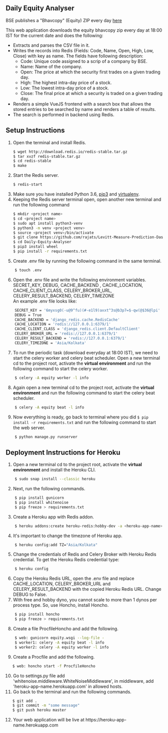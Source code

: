 ## Daily Equity Analyser
BSE publishes a "Bhavcopy" (Equity) ZIP every day  [here](https://www.bseindia.com/markets/MarketInfo/BhavCopy.aspx)

This web application downloads the equity bhavcopy zip every day at 18:00 IST for the current date and does the following:  
* Extracts and parses the CSV file in it.  
* Writes the records into Redis (Fields: Code, Name, Open, High, Low, Close) with key as name.  The fields have following description:
	* Code:  Unique code assigned to a scrip of a company by BSE.
	* Name: Name of the company.
	* Open: The price at which the security first trades on a given trading day.
	* High: The highest intra-day price of a stock.
	* Low: The lowest intra-day price of a stock.
	* Close: The final price at which a security is traded on a given trading day.
* Renders a simple VueJS frontend with a search box that allows the stored entries to be searched by name and renders a table of results.  
* The search is performed in backend using Redis.

## Setup Instructions
1. Open the terminal and install Redis.
     ```bash
     $ wget http://download.redis.io/redis-stable.tar.gz
     $ tar xvzf redis-stable.tar.gz
     $ cd redis-stable
     $ make
     ```
2. Start the Redis server.
     ```bash
	$ redis-start
	```
3. Make sure you have installed Python 3.6, [pip3](https://pip.pypa.io/en/latest/) and [virtualenv](http://www.virtualenv.org/en/latest/).
4. Keeping the Redis server terminal open, open another new terminal and run the following command
     ```bash
	$ mkdir <project name>
	$ cd <project name>
	$ sudo apt install python3-venv
	$ python3 -m venv <project venv>
	$ source <project venv>/bin/activate
	$ git clone https://github.com/rajats/Levitt-Measure-Prediction-Dashboard.git
	$ cd Daily-Equity-Analyser
	$ pip3 install wheel
	$ pip install -r requirements.txt
     ```
 5. Create .env file by running the following command in the same terminal.
 ```bash
	 $ touch .env
   ```
 6. Open the .env file and write the following environment variables. 
SECRET_KEY, DEBUG, CACHE_BACKEND , CACHE_LOCATION, CACHE_CLIENT_CLASS, CELERY_BROKER_URL, CELERY_RESULT_BACKEND, CELERY_TIMEZONE   
An example .env file looks like:
 ```bash
	 SECRET_KEY = '6myxsg0(-u@9^fu)(#-e1l9)axxt^3s@b3p7=$-qw(@$36@lpi'
	 DEBUG = True
	 CACHE_BACKEND = 'django_redis.cache.RedisCache'
	 CACHE_LOCATION = 'redis://127.0.0.1:6379/1'
	 CACHE_CLIENT_CLASS = 'django_redis.client.DefaultClient'
	 CELERY_BROKER_URL = 'redis://127.0.0.1:6379/1'
	 CELERY_RESULT_BACKEND = 'redis://127.0.0.1:6379/1'
	 CELERY_TIMEZONE = 'Asia/Kolkata'
   ``` 
 7. To run the periodic task (download everyday at 18:00 IST), we need to start the celery worker and celery beat scheduler. Open a new terminal cd to the project root, activate the **virtual environment** and run the following command to start the celery worker.
 ```bash
	 $ celery -A equity worker -l info
   ```
8. Again open a new terminal cd to the project root, activate the **virtual environment** and run the following command to start the celery beat scheduler.
 ```bash
	 $ celery -A equity beat -l info
   ```
9. Now everything is ready, go back to terminal  where you did ```$ pip install -r requirements.txt``` and run the following command to start the web server.
 ```bash
	 $ python manage.py runserver
   ```

## Deployment Instructions for Heroku
1. Open a new terminal cd to the project root, activate the **virtual environment** and install the Heroku CLI.
 ```bash
	 $ sudo snap install --classic heroku
```
2. Next, run the following commands.
 ```bash
	 $ pip install gunicorn
	 $ pip install whitenoise
	 $ pip freeze > requirements.txt
   ```
 3. Create a Heroku app with Redis addon.
 ```bash
	 $ heroku addons:create heroku-redis:hobby-dev -a <heroku-app-name>
   ```
 4. It's important to change the timezone of Heroku app.
 ```bash
	 $ heroku config:add TZ="Asia/Kolkata"
```
 5. Change the credentials of Redis and Celery Broker with Heroku Redis credential.  To get the Heroku Redis credential type:
 ```bash
	 $ heroku config
```
6. Copy the Heroku Redis URL, open the .env file and replace CACHE_LOCATION, CELERY_BROKER_URL and CELERY_RESULT_BACKEND with the copied Heroku Redis URL. Change DEBUG to False.
7. With free and hobby dyno, you cannot scale to more than 1 dynos per process type. So, use Honcho, install Honcho. 
 ```bash
	 $ pip install honcho
	 $ pip freeze > requirements.txt
```
8. Create a file ProcfileHoncho and add the following.
 ```bash
	 $ web: gunicorn equity.wsgi --log-file -
	 $ worker1: celery -A equity beat -l info
	 $ worker2: celery -A equity worker -l info
```
9. Create a Procfile and add the following.
  ```bash
	 $ web: honcho start -f ProcfileHoncho
   ```
10. Go to  settings<span>.</span>py file add 'whitenoise.middleware.WhiteNoiseMiddleware', in middleware, add 'heroku-app-name<span>.</span>herokuapp<span>.</span>com' in allowed hosts.
11.  Go back to the terminal and run the following commands.
  ```bash
	 $ git add .
	 $ git commit -m "some message" 
	 $ git push heroku master 
   ```
12. Your web application will be live at https<span>://</span>heroku-app-name<span>.</span>herokuapp<span>.</span>com
